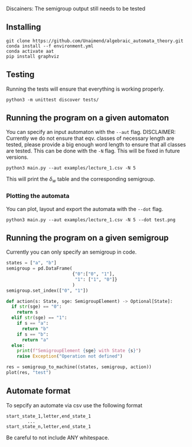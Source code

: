 Discainers: The semigroup output still needs to be tested

## Installing

```
git clone https://github.com/Unaimend/algebraic_automata_theory.git
conda install --f environment.yml
conda activate aat
pip install graphviz
```

## Testing
Running the tests will ensure that everything is working properly.

```
python3 -m unittest discover tests/
```


## Running the program on a given automaton
You can specify an input automaton with the `--aut` flag.
DISCLAIMER: Currently we do not ensure that eqv. classes of necessary length are tested, please provide a big enough word length to ensure that all classes are tested. This can be done with the `-N` flag. This will be fixed in future versions.

```
python3 main.py --aut examples/lecture_1.csv -N 5
```

This will print the $\delta_w$ table and the corresponding semigroup.




### Plotting the automata
You can plot, layout and export the automata with the `--dot` flag.

```
python3 main.py --aut examples/lecture_1.csv -N 5 --dot test.png
```

## Running the program on a given semigroup
Currently you can only specify an semigroup in code.

```python
states = ["a", "b"]
semigroup = pd.DataFrame( 
                         {"0":["0", "1"], 
                          "1": ["1", "0"]}
                         )
semigroup.set_index(["0", "1"])

def action(s: State, sge: SemigroupElement) -> Optional[State]:
  if str(sge) == "0":
    return s
  elif str(sge) == "1":
    if s == "a":
      return "b"
    if s == "b":
      return "a"
  else:
    print(f"SemigroupElement {sge} with State {s}")
    raise Exception("Operation not defined")

res = semigroup_to_machine((states, semigroup, action))
plot(res, "test")
```


## Automate format
To sepcify an automate via csv use the following format

```
start_state_1,letter,end_state_1
        ...
start_state_n,letter,end_state_1
```

Be careful to not include ANY whitespace.
